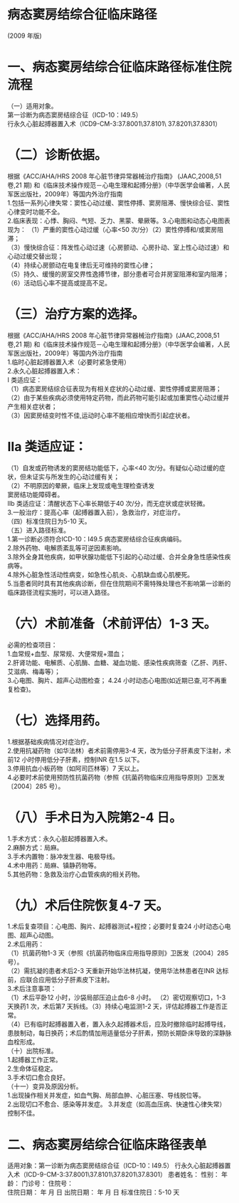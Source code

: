 # 病态窦房结综合征临床路径  
(2009 年版)  
# 一、病态窦房结综合征临床路径标准住院流程  
（一）适用对象。  
第一诊断为病态窦房结综合征（ICD-10：I49.5）  
行永久心脏起搏器置入术（ICD9-CM-3:37.8001\37.8101\ 
37.8201\37.8301）  
# （二）诊断依据。  
根据《ACC/AHA/HRS 2008 年心脏节律异常器械治疗指南》
(JAAC,2008,51 卷,21 期) 和《临床技术操作规范－心电生理和起搏分册》（中华医学会编著，人民军医出版社，2009年）等国内外治疗指南  
1.包括一系列心律失常：窦性心动过缓、窦性停搏、窦房阻滞、慢快综合征、窦性心律变时功能不全。  
2.临床表现：心悸、胸闷、气短、乏力、黑蒙、晕厥等。3.心电图和动态心电图表现为： （1）严重的窦性心动过缓（心率<50 次/分）（2）窦性停搏和/或窦房阻滞；  
（3）慢快综合征：阵发性心动过速（心房颤动、心房扑动、室上性心动过速）和心动过缓交替出现；  
（4）持续心房颤动在电复律后无可维持的窦性心律；  
（5）持久、缓慢的房室交界性逸搏节律，部分患者可合并房室阻滞和室内阻滞；  
（6）活动后心率不提高或提高不足。  
# （三）治疗方案的选择。  
根据《ACC/AHA/HRS 2008 年心脏节律异常器械治疗指南》(JAAC,2008,51 卷,21 期) 和《临床技术操作规范－心电生理和起搏分册》（中华医学会编著，人民军医出版社，2009年）等国内外治疗指南  
1.临时心脏起搏器置入术（必要时紧急使用）  
2.永久心脏起搏器置入术：  
I 类适应证：  
（1）病态窦房结综合征表现为有相关症状的心动过缓、窦性停搏或窦房阻滞；  
（2）由于某些疾病必须使用特定药物，而此药物可能引起或加重窦性心动过缓并产生相关症状者；  
（3）因窦房结变时性不佳,运动时心率不能相应增快而引起症状者。  
# IIa 类适应证：  
（1）自发或药物诱发的窦房结功能低下，心率<40 次/分。有疑似心动过缓的症状，但未证实与所发生的心动过缓有关；  
（2）不明原因的晕厥，临床上发现或电生理检查诱发  
窦房结功能障碍者。  
IIb 类适应证：清醒状态下心率长期低于40 次/分，而无症状或症状轻微。  
3.一般治疗：提高心率（起搏器置入前），急救治疗，对症治疗。  
（四）标准住院日为5-10 天。  
（五）进入路径标准。  
1.第一诊断必须符合ICD-10：I49.5 病态窦房结综合征疾病编码。  
2.除外药物、电解质紊乱等可逆因素影响。  
3.除外全身其他疾病，如甲状腺功能低下引起的心动过缓、合并全身急性感染性疾病等。  
4.除外心脏急性活动性病变，如急性心肌炎、心肌缺血或心肌梗死。  
5.当患者同时具有其他疾病诊断，但在住院期间不需特殊处理也不影响第一诊断的临床路径流程实施时，可以进入路径。  
# （六）术前准备（术前评估）1-3 天。  
必需的检查项目：  
1.血常规+血型、尿常规、大便常规+潜血；  
2.肝肾功能、电解质、心肌酶、血糖、凝血功能、感染性疾病筛查（乙肝、丙肝、艾滋病、梅毒等）；  
3.心电图、胸片、超声心动图检查； 4.24 小时动态心电图(如近期已查,可不再重复检查)。  
# （七）选择用药。  
1.根据基础疾病情况对症治疗。  
2.使用抗凝药物（如华法林）者术前需停用3-4 天，改为低分子肝素皮下注射，术前12 小时停用低分子肝素，控制INR 在1.5 以下。  
3.停用抗血小板药物（如阿司匹林等）7 天以上。  
4.必要时术前使用预防性抗菌药物（参照《抗菌药物临床应用指导原则》卫医发〔2004〕285 号）。  
# （八）手术日为入院第2-4 日。  
1.手术方式：永久心脏起搏器置入术。  
2.麻醉方式：局麻。  
3.手术内置物：脉冲发生器、电极导线。  
4.术中用药：局麻、镇静药物等。  
5.其他药物：急救及治疗心血管疾病的相关药物。  
# （九）术后住院恢复4-7 天。  
1.术后复查项目：心电图、胸片、起搏器测试$+$程控；必要时复查24 小时动态心电图、超声心动图。  
2.术后用药：  
（1）抗菌药物1-3 天（参照《抗菌药物临床应用指导原则》卫医发〔2004〕285 号）。  
（2）需抗凝的患者术后2-3 天重新开始华法林抗凝，使用华法林患者在INR 达标前，应联合应用低分子肝素皮下注射。  
3.术后注意事项：  
（1）术后平卧12 小时，沙袋局部压迫止血6-8 小时。 （2）密切观察切口，1-3 天换药1 次，术后第7 天拆线。（3）持续心电监测1-2 天，评估起搏器工作是否正常。  
（4）已有临时起搏器置入者，置入永久起搏器术后，应及时撤除临时起搏导线，患肢制动，每日换药；术后酌情加用适量低分子肝素，预防长期卧床导致的深静脉血栓形成。  
（十）出院标准。  
1.起搏器工作正常。  
2.生命体征稳定。  
3.手术切口愈合良好。  
（十一）变异及原因分析。  
1.出现操作相关并发症，如血气胸、局部血肿、心脏压塞、导线脱位等。  
2.出现切口不愈合、感染等并发症。 3.并发症（如高血压病、快速性心律失常）控制不佳。  
# 二、病态窦房结综合征临床路径表单  
适用对象：第一诊断为病态窦房结综合征（ICD-10：I49.5） 行永久心脏起搏器置入术（ICD-9-CM-3:37.8001\37.8101\37.8201\37.8301） 患者姓名：        性别：    年龄：     门诊号：        住院号：  
住院日期：   年  月  日 出院日期：   年  月   日  标准住院日：5-10 天  
